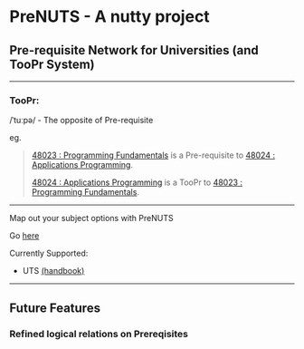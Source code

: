 # PreNUTS - A nutty project 
## Pre-requisite Network for Universities (and TooPr System)

---
### TooPr:
/ˈtuːpə/ - The opposite of Pre-requisite

eg.

> [48023 : Programming Fundamentals](https://itsjustmustafa.github.io/PreNUTS/?currQuery=Programming%20Fundamentals%2048023) is a Pre-requisite to [48024 : Applications Programming](https://itsjustmustafa.github.io/PreNUTS/?currQuery=Applications%20Programming%2048024).
>
> [48024 : Applications Programming](https://itsjustmustafa.github.io/PreNUTS/?currQuery=Applications%20Programming%2048024) is a TooPr to [48023 : Programming Fundamentals](https://itsjustmustafa.github.io/PreNUTS/?currQuery=Programming%20Fundamentals%2048023).

---

Map out your subject options with PreNUTS

Go [here](http://itsjustmustafa.github.io/PreNUTS)

Currently Supported:
- UTS [(handbook)](http://www.handbook.uts.edu.au/)

---

## Future Features

### Refined logical relations on Prereqisites

